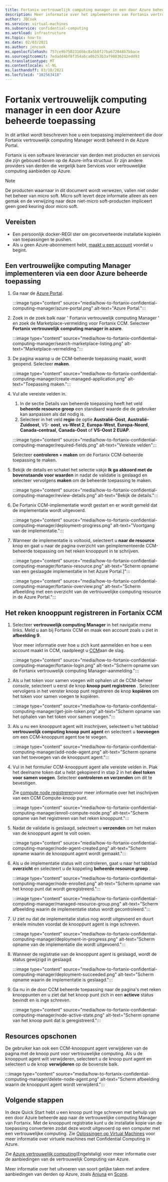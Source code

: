 ```yaml
---
title: Fortanix vertrouwelijk computing manager in een door Azure beheerde toepassing
description: Meer informatie over het implementeren van Fortanix vertrouwelijk computing Manager (CCM) in een beheerde toepassing in de Azure Portal.
author: JBCook
ms.service: virtual-machines
ms.subservice: confidential-computing
ms.workload: infrastructure
ms.topic: how-to
ms.date: 02/03/2021
ms.author: jencook
ms.openlocfilehash: 757ce9b7502316bbc8a5b8f27ba672048b7bbace
ms.sourcegitcommit: 7edadd4bf8f354abca0b253b3af98836212edd93
ms.translationtype: MT
ms.contentlocale: nl-NL
ms.lasthandoff: 03/10/2021
ms.locfileid: "102563418"
---
```

# <a name="fortanix-confidential-computing-manager-in-an-azure-managed-application"></a>Fortanix vertrouwelijk computing manager in een door Azure beheerde toepassing

In dit artikel wordt beschreven hoe u een toepassing implementeert die door Fortanix vertrouwelijk computing Manager wordt beheerd in de Azure Portal.

Fortanix is een software leverancier van derden met producten en services die zijn gebouwd boven op de Azure-infra structuur. Er zijn andere providers van derden die vergelijk bare Services voor vertrouwelijke computing aanbieden op Azure.

> [!NOTE]
>De producten waarnaar in dit document wordt verwezen, vallen niet onder het beheer van micro soft. Micro soft levert deze informatie alleen als een gemak en de verwijzing naar deze niet-micro soft-producten impliceert geen goed keuring door micro soft.

## <a name="prerequisites"></a>Vereisten

- Een persoonlijk docker-REGI ster om geconverteerde installatie kopieën van toepassingen te pushen.
- Als u geen Azure-abonnement hebt, [maakt u een account](https://azure.microsoft.com/pricing/purchase-options/pay-as-you-go/) voordat u begint.

## <a name="deploy-a-confidential-computing-manager-through-an-azure-managed-application"></a>Een vertrouwelijke computing Manager implementeren via een door Azure beheerde toepassing

1. Ga naar de [Azure Portal](https://portal.azure.com/).

    :::image type="content" source="media/how-to-fortanix-confidential-computing-manager/azure-portal.png" alt-text="Azure Portal.":::

2. Zoek in de zoek balk naar ' Fortanix vertrouwelijk computing Manager ' en zoek de Marketplace-vermelding voor Fortanix CCM. Selecteer **Fortanix vertrouwelijk computing manager in azure**.

    :::image type="content" source="media/how-to-fortanix-confidential-computing-manager/search-marketplace-listing.png" alt-text="Marketplace-vermelding.":::

3. De pagina waarop u de CCM-beheerde toepassing maakt, wordt geopend. Selecteer **maken**.

    :::image type="content" source="media/how-to-fortanix-confidential-computing-manager/create-managed-application.png" alt-text="Toepassing maken.":::

4. Vul alle vereiste velden in.
   1. In de sectie Details van beheerde toepassing heeft het veld **beheerde resource groep** een standaard waarde die de gebruiker kan aanpassen als dat nodig is.
   2. Selecteer in het veld **regio** de optie **Australië-Oost**, **Australië-Zuidoost**, VS- **oost**, **vs-West 2**, **Europa-West**, **Europa-Noord**, **Canada-centraal**, **Canada-Oost** of **VS-Oost 2 EUAP**.

   :::image type="content" source="media/how-to-fortanix-confidential-computing-manager/required-fields.png" alt-text="Vereiste velden":::

   Selecteer **controleren + maken** om de Fortanix CCM-beheerde toepassing te maken.

5. Bekijk de details en schakel het selectie vakje **Ik ga akkoord met de bovenstaande voor waarden** in nadat de validatie is geslaagd en selecteer vervolgens **maken** om de beheerde toepassing te maken.

   :::image type="content" source="media/how-to-fortanix-confidential-computing-manager/review-details.png" alt-text="Bekijk de details.":::

6. De Fortanix CCM-implementatie wordt gestart en er wordt gemeld dat de implementatie wordt uitgevoerd.

   :::image type="content" source="media/how-to-fortanix-confidential-computing-manager/deployment-progress.png" alt-text="Voortgang van de implementatie.":::

7. Wanneer de implementatie is voltooid, selecteert u **naar de resource** knop en gaat u naar de pagina overzicht van geïmplementeerde CCM-beheerde toepassing om het reken knooppunt in te schrijven.

   :::image type="content" source="media/how-to-fortanix-confidential-computing-manager/fortanix-resource.png" alt-text="Scherm opname van een geslaagde implementatie in het Azure Portal.]":::

   :::image type="content" source="media/how-to-fortanix-confidential-computing-manager/fortanix-overview.png" alt-text="Scherm afbeelding met een overzicht van de vertrouwelijke computing resource in de Azure Portal.":::

## <a name="enroll-the-compute-node-in-fortanix-ccm"></a>Het reken knooppunt registreren in Fortanix CCM

1. Selecteer **vertrouwelijk computing Manager** in het navigatie menu links. Meld u aan bij Fortanix CCM en maak een account zoals u ziet in **afbeelding 9**.

    Voor meer informatie over hoe u zich kunt aanmelden en hoe u een account maakt in CCM, raadpleegt u [CCM](https://support.fortanix.com/hc/en-us/articles/360034373551-User-s-Guide-Logging-in)aan de slag.
    
    :::image type="content" source="media/how-to-fortanix-confidential-computing-manager/fortanix-login.png" alt-text="Scherm opname van de Fortanix vertrouwelijk computing Manager-aanmelding.":::
    
2. Als u het token voor samen voegen wilt ophalen uit de CCM-beheer console, selecteert u eerst de knop **knoop punt registreren** . Selecteer vervolgens in het venster knoop punt registreren de knop **kopiëren** om het token voor samen voegen te kopiëren.

    :::image type="content" source="media/how-to-fortanix-confidential-computing-manager/get-join-token.png" alt-text="Scherm opname van het ophalen van het token voor samen voegen.":::

3. Als u nu een knooppunt agent wilt inschrijven, selecteert u het tabblad **vertrouwelijk computing knoop punt agent** en selecteert u **toevoegen** om een CCM-knooppunt agent toe te voegen.

    :::image type="content" source="media/how-to-fortanix-confidential-computing-manager/add-node-agent.png" alt-text="Scherm opname van het toevoegen van de knooppunt agent.":::

4.  Vul in het formulier CCM-knooppunt agent alle vereiste velden in. Plak het deelname token dat u hebt gekopieerd in stap 2 in het **deel token voor samen voegen**. Selecteer **controleren en verzenden** om dit te bevestigen.

    Zie [compute node registreren](https://support.fortanix.com/hc/en-us/articles/360043085652-User-s-Guide-Compute-Nodes)voor meer informatie over het inschrijven van een CCM Compute-knoop punt.
    
    :::image type="content" source="media/how-to-fortanix-confidential-computing-manager/enroll-compute-node.png" alt-text="Scherm opname van het registreren van het reken knooppunt.":::
    
5. Nadat de validatie is geslaagd, selecteert u **verzenden** om het maken van de knooppunt agent te volt ooien.

    :::image type="content" source="media/how-to-fortanix-confidential-computing-manager/node-agent-created.png" alt-text="Scherm opname waarin de knooppunt agent wordt gemaakt.":::

6. Als u de implementatie status wilt controleren, gaat u naar het tabblad **overzicht** en selecteert u de koppeling **beheerde resource groep** .

    :::image type="content" source="media/how-to-fortanix-confidential-computing-manager/node-enrolled.png" alt-text="Scherm opname van het knoop punt dat wordt geregistreerd.":::
    
    :::image type="content" source="media/how-to-fortanix-confidential-computing-manager/managed-resource-group.png" alt-text="Scherm afbeelding waarin de implementatie status wordt gecontroleerd.":::

7. U ziet nu dat de implementatie status nog wordt uitgevoerd en duurt enkele minuten voordat de knooppunt agent is inge schreven.

    :::image type="content" source="media/how-to-fortanix-confidential-computing-manager/deployment-in-progress.png" alt-text="Scherm opname van de implementatie die wordt uitgevoerd.":::

8. Wanneer de registratie van de knooppunt agent is geslaagd, wordt de status gewijzigd in geslaagd.

    :::image type="content" source="media/how-to-fortanix-confidential-computing-manager/deployment-succeeded.png" alt-text="Scherm opname waarin de implementatie is geslaagd.":::

9. Ga nu in de door CCM beheerde toepassing naar de pagina's met reken knooppunten en u ziet dat het knoop punt zich in een **actieve** status bevindt en is inge schreven.

    :::image type="content" source="media/how-to-fortanix-confidential-computing-manager/node-active-state.png" alt-text="Scherm opname van het knoop punt dat is geregistreerd.":::

## <a name="clean-up-resources"></a>Resources opschonen

De gebruiker kan ook een CCM-knooppunt agent verwijderen van de pagina met de knoop punt voor vertrouwelijke computing. Als u de knooppunt agent wilt verwijderen, selecteert u de knoop punt agent en selecteert u de knop **verwijderen** op de bovenste balk.

:::image type="content" source="media/how-to-fortanix-confidential-computing-manager/delete-node-agent.png" alt-text="Scherm afbeelding waarin de knooppunt agent wordt verwijderd.":::

## <a name="next-steps"></a>Volgende stappen

In deze Quick Start hebt u een knoop punt Inge schreven met behulp van een door Azure beheerde app naar de vertrouwelijke computing Manager van Fortanix. Met de knooppunt registratie kunt u de installatie kopie van de toepassing converteren zodat deze wordt uitgevoerd op een computer met een vertrouwelijke computing. Zie [Oplossingen op Virtual Machines](virtual-machine-solutions.md) voor meer informatie over virtuele machines met Confidential Computing in Azure.

Zie [Azure vertrouwelijk computing](overview.md)(Engelstalig) voor meer informatie over de aanbiedingen van de vertrouwelijk Computing van Azure.

Meer informatie over het uitvoeren van soort gelijke taken met andere aanbiedingen van derden op Azure, zoals [Anjuna](https://azuremarketplace.microsoft.com/marketplace/apps/anjuna-5229812.aee-az-v1) en [Scone](https://sconedocs.github.io).

